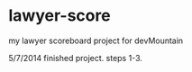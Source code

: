 lawyer-score
============

my lawyer scoreboard project for devMountain

5/7/2014 finished project. steps 1-3.
